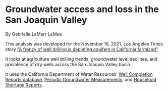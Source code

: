 # Groundwater access and loss in the San Joaquin Valley

By Gabrielle LaMarr LeMee

This analysis was developed for the November 16, 2021, Los Angeles Times story <a href="https://www.latimes.com/projects/california-farms-water-wells-drought">"A frenzy of well drilling is depleting aquifers in California farmland"</a>.

It looks at agriculture well drilling trends, groundwater level declines, and prevalence of dry wells across the San Joaquin Valley basin.

It uses the California Department of Water Resources' <a href="https://data.cnra.ca.gov/dataset/well-completion-reports">Well Completion Reports database</a>, <a href="https://data.cnra.ca.gov/dataset/periodic-groundwater-level-measurements">Periodic Groundwater Measurements</a>, and <a href="https://data.ca.gov/dataset/household-water-supply-shortage-reporting-system-data">Household Shortage Reports</a>. 
